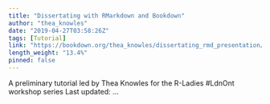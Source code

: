 ```yaml
---
title: "Dissertating with RMarkdown and Bookdown"
author: "thea_knowles"
date: "2019-04-27T03:58:26Z"
tags: [Tutorial]
link: "https://bookdown.org/thea_knowles/dissertating_rmd_presentation/"
length_weight: "13.4%"
pinned: false
---
```


A preliminary tutorial led by Thea Knowles for the R-Ladies #LdnOnt workshop series Last updated: ...
